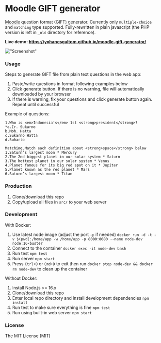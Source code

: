 # Moodle GIFT generator

[Moodle](https://moodle.org/) question format (GIFT) generator. Currently only `multiple-choice` and `matching` type supported. Fully-rewritten in plain javascript (the PHP version is left in `_old` directory for reference).

**Live demo: https://yohanesgultom.github.io/moodle-gift-generator/**

!["Screenshot"](screenshot.png)

### Usage

Steps to generate GIFT file from plain text questions in the web app:

1. Paste/write questions in format following examples below
1. Click generate button. If there is no warning, file will automatically downloaded by your browser
1. If there is warning, fix your questions and click generate button again. Repeat until successful

Example of questions:

```
1.Who is <em>Indonesia's</em> 1st <strong>president</strong>?
*a.Ir. Sukarno
b.Moh. Hatta
c.Sukarno Hatta
d.Suharto

Matching.Match each definition about <strong>space</strong> below
1.Saturn’s largest moon * Mercury
2.The 2nd biggest planet in our solar system * Saturn
3.The hottest planet in our solar system * Venus
4.Planet famous for its big red spot on it * Jupiter
5.Planet known as the red planet * Mars
6.Saturn’s largest moon * Titan
```
### Production

1. Clone/download this repo
1. Copy/upload all files in `src/` to your web server

### Development 

With Docker:

1. Use latest node image (adjust the port `-p` if needed) `docker run -d -t -v $(pwd):/home/app -w /home/app -p 8080:8080 --name node-dev node:16-buster`
1. Connect to the container `docker exec -it node-dev bash`
1. Run test `npm test`
1. Run server `npm start`
1. Press `Ctrl+D` or `Cmd+D` to exit then run `docker stop node-dev && docker rm node-dev` to clean up the container

Without Docker:

1. Install Node.js >= 16.x 
1. Clone/download this repo
1. Enter local repo directory and install development dependencies `npm install`
1. Run test to make sure everything is fine `npm test`
1. Run using built-in web server `npm start`

### License

The MIT License (MIT)

